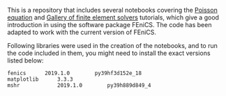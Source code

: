 This is a repository that includes several notebooks covering the [Poisson equation](https://fenicsproject.org/pub/tutorial/sphinx1/._ftut1003.html)
and [Gallery of finite element solvers](https://fenicsproject.org/pub/tutorial/sphinx1/._ftut1004.html) tutorials, 
which give a good introduction in using the software package FEniCS. The code has been adapted to work with the current version of FEniCS.

Following libraries were used in the creation of the notebooks, and to run the code included in them, you might need to install the exact versions listed below:

```
fenics		2019.1.0        py39hf3d152e_18
matplotlib      3.3.3
mshr            2019.1.0        py39h889d849_4
```
